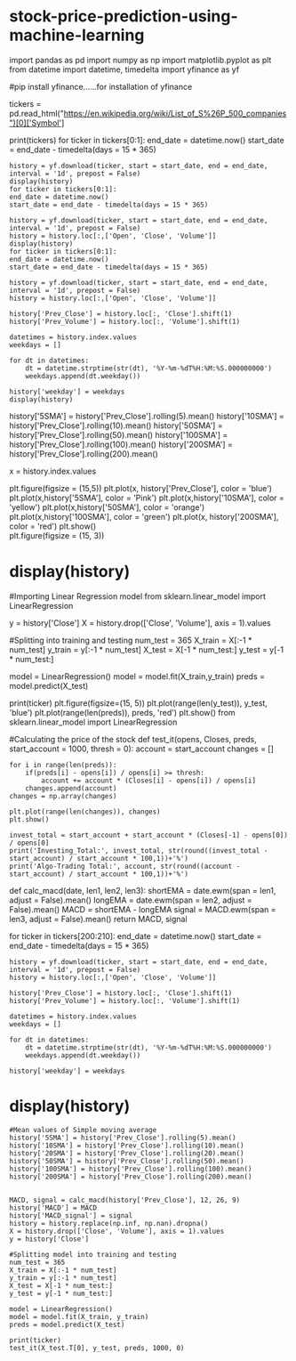 # stock-price-prediction-using-machine-learning

import pandas as pd
import numpy as np
import matplotlib.pyplot as plt
from datetime import datetime, timedelta
import yfinance as yf

#pip install yfinance......for installation of yfinance 

tickers = pd.read_html("https://en.wikipedia.org/wiki/List_of_S%26P_500_companies")[0]['Symbol']

print(tickers)
for ticker in tickers[0:1]:
    end_date = datetime.now()
    start_date = end_date - timedelta(days = 15 * 365)
    
    history = yf.download(ticker, start = start_date, end = end_date, interval = '1d', prepost = False)
    display(history)
    for ticker in tickers[0:1]:
    end_date = datetime.now()
    start_date = end_date - timedelta(days = 15 * 365)
    
    history = yf.download(ticker, start = start_date, end = end_date, interval = '1d', prepost = False)
    history = history.loc[:,['Open', 'Close', 'Volume']]
    display(history)
    for ticker in tickers[0:1]:
    end_date = datetime.now()
    start_date = end_date - timedelta(days = 15 * 365)
    
    history = yf.download(ticker, start = start_date, end = end_date, interval = '1d', prepost = False)
    history = history.loc[:,['Open', 'Close', 'Volume']]
    
    history['Prev_Close'] = history.loc[:, 'Close'].shift(1)
    history['Prev_Volume'] = history.loc[:, 'Volume'].shift(1)
    
    datetimes = history.index.values
    weekdays = []
    
    for dt in datetimes:
        dt = datetime.strptime(str(dt), '%Y-%m-%dT%H:%M:%S.000000000')
        weekdays.append(dt.weekday())
        
    history['weekday'] = weekdays
    display(history)
    
history['5SMA'] = history['Prev_Close'].rolling(5).mean()
history['10SMA'] = history['Prev_Close'].rolling(10).mean()
history['50SMA'] = history['Prev_Close'].rolling(50).mean()
history['100SMA'] = history['Prev_Close'].rolling(100).mean()
history['200SMA'] = history['Prev_Close'].rolling(200).mean()
    
x = history.index.values


plt.figure(figsize = (15,5))
plt.plot(x, history['Prev_Close'], color = 'blue')
plt.plot(x,history['5SMA'], color = 'Pink')
plt.plot(x,history['10SMA'], color = 'yellow')
plt.plot(x,history['50SMA'], color = 'orange')
plt.plot(x,history['100SMA'], color = 'green')
plt.plot(x, history['200SMA'], color = 'red')
plt.show()    
plt.figure(figsize = (15, 3))
# display(history)



#Importing Linear Regression model
from sklearn.linear_model import LinearRegression


y = history['Close']
X = history.drop(['Close', 'Volume'], axis = 1).values

#Splitting into training and testing
num_test = 365
X_train = X[:-1 * num_test]
y_train = y[:-1 * num_test]
X_test = X[-1 * num_test:]
y_test = y[-1 * num_test:]

model = LinearRegression()
model = model.fit(X_train,y_train)
preds = model.predict(X_test)

print(ticker)
plt.figure(figsize=(15, 5))
plt.plot(range(len(y_test)), y_test, 'blue')
plt.plot(range(len(preds)), preds, 'red')
plt.show()
from sklearn.linear_model import LinearRegression

#Calculating the price of the stock
def test_it(opens, Closes, preds, start_account = 1000, thresh = 0):
    account = start_account
    changes = []
    
    for i in range(len(preds)):
        if(preds[i] - opens[i]) / opens[i] >= thresh:
            account += account * (Closes[i] - opens[i]) / opens[i]
        changes.append(account)
    changes = np.array(changes)
    
    plt.plot(range(len(changes)), changes)
    plt.show()
    
    invest_total = start_account + start_account * (Closes[-1] - opens[0]) / opens[0]
    print('Investing_Total:', invest_total, str(round((invest_total - start_account) / start_account * 100,1))+'%')
    print('Algo-Trading Total:', account, str(round((account - start_account) / start_account * 100,1))+'%')



def calc_macd(date, len1, len2, len3):
    shortEMA = date.ewm(span = len1, adjust = False).mean()
    longEMA = date.ewm(span = len2, adjust = False).mean()
    MACD = shortEMA - longEMA
    signal = MACD.ewm(span = len3, adjust = False).mean()
    return MACD, signal

for ticker in tickers[200:210]:
    end_date = datetime.now()
    start_date = end_date - timedelta(days = 15 * 365)
    
    history = yf.download(ticker, start = start_date, end = end_date, interval = '1d', prepost = False)
    history = history.loc[:,['Open', 'Close', 'Volume']]
    
    history['Prev_Close'] = history.loc[:, 'Close'].shift(1)
    history['Prev_Volume'] = history.loc[:, 'Volume'].shift(1)
    
    datetimes = history.index.values
    weekdays = []
    
    for dt in datetimes:
        dt = datetime.strptime(str(dt), '%Y-%m-%dT%H:%M:%S.000000000')
        weekdays.append(dt.weekday())
        
    history['weekday'] = weekdays
#     display(history)
    #Mean values of Simple moving average 
    history['5SMA'] = history['Prev_Close'].rolling(5).mean()
    history['10SMA'] = history['Prev_Close'].rolling(10).mean()
    history['20SMA'] = history['Prev_Close'].rolling(20).mean()
    history['50SMA'] = history['Prev_Close'].rolling(50).mean()
    history['100SMA'] = history['Prev_Close'].rolling(100).mean()
    history['200SMA'] = history['Prev_Close'].rolling(200).mean()
    
    
    MACD, signal = calc_macd(history['Prev_Close'], 12, 26, 9)
    history['MACD'] = MACD
    history['MACD_signal'] = signal
    history = history.replace(np.inf, np.nan).dropna()
    X = history.drop(['Close', 'Volume'], axis = 1).values
    y = history['Close']

    #Splitting model into training and testing 
    num_test = 365
    X_train = X[:-1 * num_test]
    y_train = y[:-1 * num_test]
    X_test = X[-1 * num_test:]
    y_test = y[-1 * num_test:]

    model = LinearRegression()
    model = model.fit(X_train, y_train)
    preds = model.predict(X_test)

    print(ticker)
    test_it(X_test.T[0], y_test, preds, 1000, 0) 


